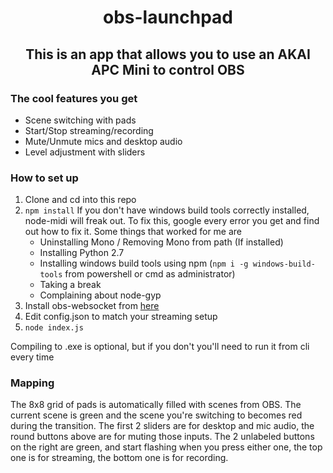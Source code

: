 <h1 style="text-align: center"><b>obs-launchpad</b></h1>
<h2 style="text-align: center">This is an app that allows you to use an AKAI APC Mini to control OBS</h2>

### The cool features you get

- Scene switching with pads
- Start/Stop streaming/recording
- Mute/Unmute mics and desktop audio
- Level adjustment with sliders

### How to set up

1. Clone and cd into this repo
2. `npm install`
   If you don't have windows build tools correctly installed, node-midi will freak out. To fix this, google every error you get and find out how to fix it. Some things that worked for me are
   - Uninstalling Mono / Removing Mono from path (If installed)
   - Installing Python 2.7
   - Installing windows build tools using npm (`npm i -g windows-build-tools` from powershell or cmd as administrator)
   - Taking a break
   - Complaining about node-gyp
3. Install obs-websocket from [here](https://github.com/Palakis/obs-websocket/releases/latest)
4. Edit config.json to match your streaming setup
5. `node index.js`

Compiling to .exe is optional, but if you don't you'll need to run it from cli every time

### Mapping

The 8x8 grid of pads is automatically filled with scenes from OBS. The current scene is green and the scene you're switching to becomes red during the transition. The first 2 sliders are for desktop and mic audio, the round buttons above are for muting those inputs. The 2 unlabeled buttons on the right are green, and start flashing when you press either one, the top one is for streaming, the bottom one is for recording.
